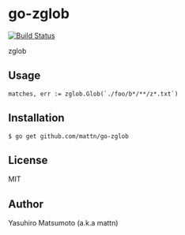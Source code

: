 # go-zglob

[![Build Status](https://travis-ci.org/mattn/go-zglob.svg)](https://travis-ci.org/mattn/go-zglob)

zglob

## Usage

```
matches, err := zglob.Glob(`./foo/b*/**/z*.txt`)
```

## Installation

```
$ go get github.com/mattn/go-zglob
```

## License

MIT

## Author

Yasuhiro Matsumoto (a.k.a mattn)
